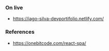 ### On live

- https://iago-silva-devportifolio.netlify.com/

### References

- https://onebitcode.com/react-spa/
